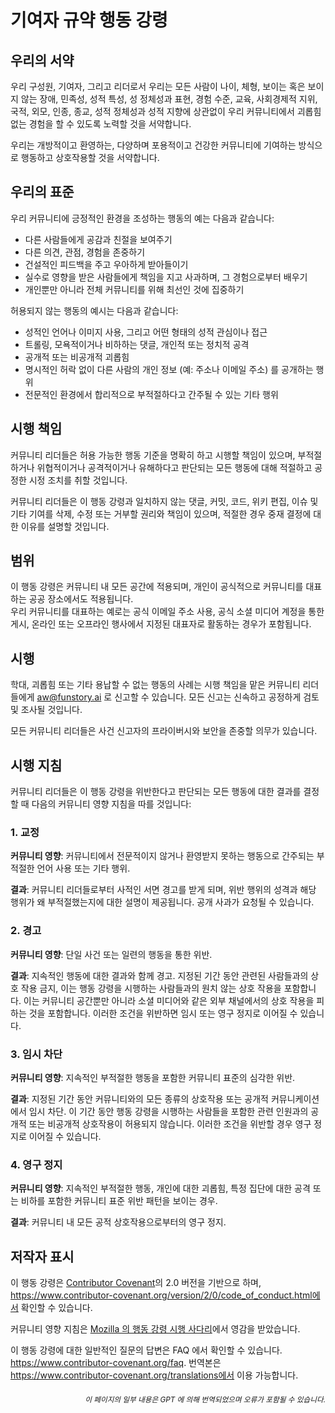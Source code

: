 # 기여자 규약 행동 강령

## 우리의 서약

우리 구성원, 기여자, 그리고 리더로서 우리는 모든 사람이 나이, 체형, 보이는 혹은 보이지 않는 장애, 민족성, 성적 특성, 성 정체성과 표현, 경험 수준, 교육, 사회경제적 지위, 국적, 외모, 인종, 종교, 성적 정체성과 성적 지향에 상관없이 우리 커뮤니티에서 괴롭힘 없는 경험을 할 수 있도록 노력할 것을 서약합니다.

우리는 개방적이고 환영하는, 다양하며 포용적이고 건강한 커뮤니티에 기여하는 방식으로 행동하고 상호작용할 것을 서약합니다.

## 우리의 표준

우리 커뮤니티에 긍정적인 환경을 조성하는 행동의 예는 다음과 같습니다:

* 다른 사람들에게 공감과 친절을 보여주기
* 다른 의견, 관점, 경험을 존중하기
* 건설적인 피드백을 주고 우아하게 받아들이기
* 실수로 영향을 받은 사람들에게 책임을 지고 사과하며, 그 경험으로부터 배우기
* 개인뿐만 아니라 전체 커뮤니티를 위해 최선인 것에 집중하기

허용되지 않는 행동의 예시는 다음과 같습니다:

* 성적인 언어나 이미지 사용, 그리고 어떤 형태의 성적 관심이나 접근
* 트롤링, 모욕적이거나 비하하는 댓글, 개인적 또는 정치적 공격
* 공개적 또는 비공개적 괴롭힘
* 명시적인 허락 없이 다른 사람의 개인 정보 (예: 주소나 이메일 주소) 를 공개하는 행위
* 전문적인 환경에서 합리적으로 부적절하다고 간주될 수 있는 기타 행위

## 시행 책임

커뮤니티 리더들은 허용 가능한 행동 기준을 명확히 하고 시행할 책임이 있으며, 부적절하거나 위협적이거나 공격적이거나 유해하다고 판단되는 모든 행동에 대해 적절하고 공정한 시정 조치를 취할 것입니다.

커뮤니티 리더들은 이 행동 강령과 일치하지 않는 댓글, 커밋, 코드, 위키 편집, 이슈 및 기타 기여를 삭제, 수정 또는 거부할 권리와 책임이 있으며, 적절한 경우 중재 결정에 대한 이유를 설명할 것입니다.

## 범위

이 행동 강령은 커뮤니티 내 모든 공간에 적용되며, 개인이 공식적으로 커뮤니티를 대표하는 공공 장소에서도 적용됩니다.  
우리 커뮤니티를 대표하는 예로는 공식 이메일 주소 사용, 공식 소셜 미디어 계정을 통한 게시, 온라인 또는 오프라인 행사에서 지정된 대표자로 활동하는 경우가 포함됩니다.

## 시행

학대, 괴롭힘 또는 기타 용납할 수 없는 행동의 사례는
시행 책임을 맡은 커뮤니티 리더들에게
aw@funstory.ai 로 신고할 수 있습니다.
모든 신고는 신속하고 공정하게 검토 및 조사될 것입니다.

모든 커뮤니티 리더들은 사건 신고자의 프라이버시와 보안을 존중할 의무가 있습니다.

## 시행 지침

커뮤니티 리더들은 이 행동 강령을 위반한다고 판단되는 모든 행동에 대한 결과를 결정할 때 다음의 커뮤니티 영향 지침을 따를 것입니다:

### 1. 교정

**커뮤니티 영향**: 커뮤니티에서 전문적이지 않거나 환영받지 못하는 행동으로 간주되는 부적절한 언어 사용 또는 기타 행위.

**결과**: 커뮤니티 리더들로부터 사적인 서면 경고를 받게 되며, 위반 행위의 성격과 해당 행위가 왜 부적절했는지에 대한 설명이 제공됩니다. 공개 사과가 요청될 수 있습니다.

### 2. 경고

**커뮤니티 영향**: 단일 사건 또는 일련의 행동을 통한 위반.

**결과**: 지속적인 행동에 대한 결과와 함께 경고. 지정된 기간 동안 관련된 사람들과의 상호 작용 금지, 이는 행동 강령을 시행하는 사람들과의 원치 않는 상호 작용을 포함합니다. 이는 커뮤니티 공간뿐만 아니라 소셜 미디어와 같은 외부 채널에서의 상호 작용을 피하는 것을 포함합니다. 이러한 조건을 위반하면 임시 또는 영구 정지로 이어질 수 있습니다.

### 3. 임시 차단

**커뮤니티 영향**: 지속적인 부적절한 행동을 포함한 커뮤니티 표준의 심각한 위반.

**결과**: 지정된 기간 동안 커뮤니티와의 모든 종류의 상호작용 또는 공개적 커뮤니케이션에서 임시 차단. 이 기간 동안 행동 강령을 시행하는 사람들을 포함한 관련 인원과의 공개적 또는 비공개적 상호작용이 허용되지 않습니다. 이러한 조건을 위반할 경우 영구 정지로 이어질 수 있습니다.

### 4. 영구 정지

**커뮤니티 영향**: 지속적인 부적절한 행동, 개인에 대한 괴롭힘, 특정 집단에 대한 공격 또는 비하를 포함한 커뮤니티 표준 위반 패턴을 보이는 경우.

**결과**: 커뮤니티 내 모든 공적 상호작용으로부터의 영구 정지.

## 저작자 표시

이 행동 강령은 [Contributor Covenant][homepage]의 2.0 버전을 기반으로 하며,  
https://www.contributor-covenant.org/version/2/0/code_of_conduct.html에서 확인할 수 있습니다.

커뮤니티 영향 지침은 [Mozilla 의 행동 강령 시행 사다리](https://github.com/mozilla/diversity)에서 영감을 받았습니다.

[homepage]: https://www.contributor-covenant.org

이 행동 강령에 대한 일반적인 질문의 답변은 FAQ 에서 확인할 수 있습니다.  
https://www.contributor-covenant.org/faq. 번역본은  
https://www.contributor-covenant.org/translations에서 이용 가능합니다.

<div align="right"> 
<h6><small>이 페이지의 일부 내용은 GPT 에 의해 번역되었으며 오류가 포함될 수 있습니다.</small></h6>